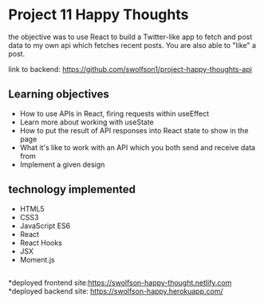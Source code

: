 # Project 11 Happy Thoughts

the objective was to use React to build a Twitter-like app to fetch and post data to my own api which fetches recent posts. You are also able to "like" a post.

link to backend: https://github.com/swolfson1/project-happy-thoughts-api

## Learning objectives
* How to use APIs in React, firing requests within useEffect
* Learn more about working with useState
* How to put the result of API responses into React state to show in the page
* What it's like to work with an API which you both send and receive data from
* Implement a given design
## technology implemented
* HTML5
* CSS3
* JavaScript ES6
* React
* React Hooks
* JSX
* Moment.js

##
*deployed frontend site:https://swolfson-happy-thought.netlify.com
*deployed backend site: https://swolfson-happy.herokuapp.com/
